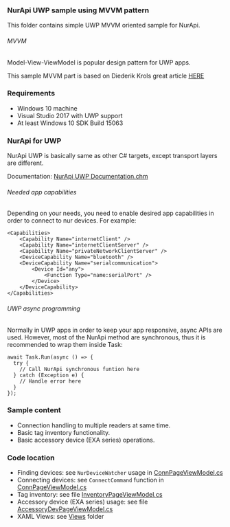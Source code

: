 ### NurApi UWP sample using MVVM pattern

This folder contains simple UWP MVVM oriented sample for NurApi.

###### MVVM
Model-View-ViewModel is popular design pattern for UWP apps.

This sample MVVM part is based on Diederik Krols great article [HERE](https://xamlbrewer.wordpress.com/2017/02/06/building-splitview-navigation-in-uwp/)

### Requirements
- Windows 10 machine
- Visual Studio 2017 with UWP support
- At least Windows 10 SDK Build 15063

### NurApi for UWP
NurApi UWP is basically same as other C# targets, except transport layers are different.

Documentation: [NurApi UWP Documentation.chm](https://github.com/NordicID/nur_sdk/blob/master/dotnet/docs/NurApi%20UWP%20Documentation.chm)

###### Needed app capabilities
Depending on your needs, you need to enable desired app capabilities in order to connect to nur devices.
For example:
```
<Capabilities>
	<Capability Name="internetClient" />
	<Capability Name="internetClientServer" />
	<Capability Name="privateNetworkClientServer" />
	<DeviceCapability Name="bluetooth" />
	<DeviceCapability Name="serialcommunication">
		<Device Id="any">
			<Function Type="name:serialPort" />
		</Device>
	</DeviceCapability>
</Capabilities>
```

###### UWP async programming
Normally in UWP apps in order to keep your app responsive, async APIs are used.
However, most of the NurApi method are synchronous, thus it is recommended to wrap them inside Task:
```
await Task.Run(async () => {
  try {
    // Call NurApi synchronous funtion here
  } catch (Exception e) {
    // Handle error here
  }
});
```

### Sample content
- Connection handling to multiple readers at same time.
- Basic tag inventory functionality.
- Basic accessory device (EXA series) operations.

### Code location
- Finding devices: see `NurDeviceWatcher` usage in [ConnPageViewModel.cs](ViewModels/ConnPageViewModel.cs)
- Connecting devices: see `ConnectCommand` function in [ConnPageViewModel.cs](ViewModels/ConnPageViewModel.cs)
- Tag inventory: see file [InventoryPageViewModel.cs](ViewModels/InventoryPageViewModel.cs)
- Accessory device (EXA series) usage: see file [AccessoryDevPageViewModel.cs](ViewModels/AccessoryDevPageViewModel.cs)
- XAML Views: see [Views](Views) folder
